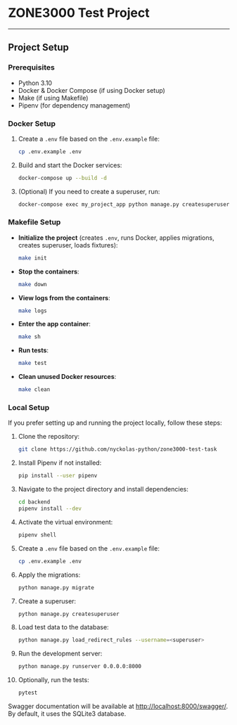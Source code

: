 # ZONE3000 Test Project

---

## Project Setup

### Prerequisites

- Python 3.10
- Docker & Docker Compose (if using Docker setup)
- Make (if using Makefile)
- Pipenv (for dependency management)

### Docker Setup

1. Create a `.env` file based on the `.env.example` file:
   ```bash
   cp .env.example .env
   ```
2. Build and start the Docker services:
   ```bash
   docker-compose up --build -d
   ```
3. (Optional) If you need to create a superuser, run:
   ```bash
   docker-compose exec my_project_app python manage.py createsuperuser
   ```

### Makefile Setup

- **Initialize the project** (creates `.env`, runs Docker, applies migrations, creates superuser, loads fixtures):
   ```bash
   make init
   ```
- **Stop the containers**:
   ```bash
   make down
   ```
- **View logs from the containers**:
   ```bash
   make logs
   ```
- **Enter the app container**:
   ```bash
   make sh
   ```
- **Run tests**:
   ```bash
   make test
   ```
- **Clean unused Docker resources**:
   ```bash
   make clean
   ```

### Local Setup

If you prefer setting up and running the project locally, follow these steps:

1. Clone the repository:
   ```bash
   git clone https://github.com/nyckolas-python/zone3000-test-task
   ```
2. Install Pipenv if not installed:
   ```bash
   pip install --user pipenv
   ```
3. Navigate to the project directory and install dependencies:
   ```bash
   cd backend
   pipenv install --dev
   ```
4. Activate the virtual environment:
   ```bash
   pipenv shell
   ```
5. Create a `.env` file based on the `.env.example` file:
   ```bash
   cp .env.example .env
   ```
6. Apply the migrations:
   ```bash
   python manage.py migrate
   ```
7. Create a superuser:
   ```bash
   python manage.py createsuperuser
   ```
8. Load test data to the database:
   ```bash
   python manage.py load_redirect_rules --username=<superuser>
   ```
9. Run the development server:
   ```bash
   python manage.py runserver 0.0.0.0:8000
   ```
10. Optionally, run the tests:
    ```bash
    pytest
    ```

Swagger documentation will be available at [http://localhost:8000/swagger/](http://localhost:8000/swagger/). By default, it uses the SQLite3 database.
